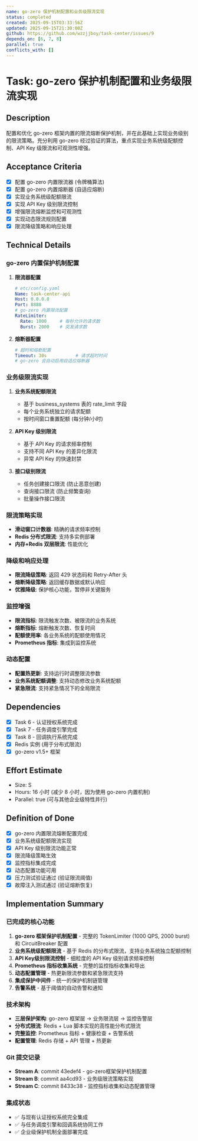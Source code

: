 ```yaml
---
name: go-zero 保护机制配置和业务级限流实现
status: completed
created: 2025-09-15T03:33:56Z
updated: 2025-09-15T21:30:00Z
github: https://github.com/wzzjjboy/task-center/issues/9
depends_on: [6, 7, 8]
parallel: true
conflicts_with: []
---
```


# Task: go-zero 保护机制配置和业务级限流实现

## Description
配置和优化 go-zero 框架内置的限流熔断保护机制，并在此基础上实现业务级别的限流策略。充分利用 go-zero 经过验证的算法，重点实现业务系统级配额控制、API Key 级限流和可观测性增强。

## Acceptance Criteria
- [x] 配置 go-zero 内置限流器 (令牌桶算法)
- [x] 配置 go-zero 内置熔断器 (自适应熔断)
- [x] 实现业务系统级配额限流
- [x] 实现 API Key 级别限流控制
- [x] 增强限流熔断监控和可观测性
- [x] 实现动态限流规则配置
- [x] 限流降级策略和响应处理

## Technical Details
### go-zero 内置保护机制配置
1. **限流器配置**
   ```yaml
   # etc/config.yaml
   Name: task-center-api
   Host: 0.0.0.0
   Port: 8888
   # go-zero 内置限流配置
   RateLimiter:
     Rate: 1000     # 每秒允许的请求数
     Burst: 2000    # 突发请求数
   ```

2. **熔断器配置**
   ```yaml
   # 超时和熔断配置
   Timeout: 30s           # 请求超时时间
   # go-zero 会自动启用自适应熔断器
   ```

### 业务级限流实现
1. **业务系统配额限流**
   - 基于 business_systems 表的 rate_limit 字段
   - 每个业务系统独立的请求配额
   - 按时间窗口重置配额 (每分钟/小时)

2. **API Key 级别限流**
   - 基于 API Key 的请求频率控制
   - 支持不同 API Key 的差异化限流
   - 异常 API Key 的快速封禁

3. **接口级别限流**
   - 任务创建接口限流 (防止恶意创建)
   - 查询接口限流 (防止频繁查询)
   - 批量操作接口限流

### 限流策略实现
- **滑动窗口计数器**: 精确的请求频率控制
- **Redis 分布式限流**: 支持多实例部署
- **内存+Redis 双层限流**: 性能优化

### 降级和响应处理
- **限流降级策略**: 返回 429 状态码和 Retry-After 头
- **熔断降级策略**: 返回缓存数据或默认响应
- **优雅降级**: 保护核心功能，暂停非关键服务

### 监控增强
- **限流指标**: 限流触发次数、被限流的业务系统
- **熔断指标**: 熔断触发次数、恢复时间
- **配额使用率**: 各业务系统的配额使用情况
- **Prometheus 指标**: 集成到监控系统

### 动态配置
- **配置热更新**: 支持运行时调整限流参数
- **业务系统配额调整**: 支持动态修改业务系统配额
- **紧急限流**: 支持紧急情况下的全局限流

## Dependencies
- [x] Task 6 - 认证授权系统完成
- [x] Task 7 - 任务调度引擎完成
- [x] Task 8 - 回调执行系统完成
- [x] Redis 实例 (用于分布式限流)
- [x] go-zero v1.5+ 框架

## Effort Estimate
- Size: S
- Hours: 16 小时 (减少 8 小时，因为使用 go-zero 内置机制)
- Parallel: true (可与其他企业级特性并行)

## Definition of Done
- [x] go-zero 内置限流熔断配置完成
- [x] 业务系统级配额限流实现
- [x] API Key 级别限流功能正常
- [x] 限流降级策略生效
- [x] 监控指标集成完成
- [x] 动态配置功能可用
- [x] 压力测试验证通过 (验证限流阈值)
- [x] 故障注入测试通过 (验证熔断恢复)

## Implementation Summary

### 已完成的核心功能
1. **go-zero 框架保护机制配置** - 完整的 TokenLimiter (1000 QPS, 2000 burst) 和 CircuitBreaker 配置
2. **业务系统级配额限流** - 基于 Redis 的分布式限流，支持业务系统独立配额控制
3. **API Key级别限流控制** - 细粒度的 API Key 级别请求频率控制
4. **Prometheus 指标收集系统** - 完整的监控指标收集和导出
5. **动态配置管理** - 热更新限流参数和紧急限流支持
6. **集成保护中间件** - 统一的保护机制链管理
7. **告警系统** - 基于阈值的自动告警和通知

### 技术架构
- **三层保护架构**: go-zero 框架层 → 业务限流层 → 监控告警层
- **分布式限流**: Redis + Lua 脚本实现的高性能分布式限流
- **完整监控**: Prometheus 指标 + 健康检查 + 告警系统
- **配置管理**: Redis 存储 + API 管理 + 热更新

### Git 提交记录
- **Stream A**: commit 43edef4 - go-zero框架保护机制配置
- **Stream B**: commit aa4cd93 - 业务级限流策略实现
- **Stream C**: commit 8433c38 - 监控指标收集和动态配置管理

### 集成状态
- ✅ 与现有认证授权系统完全集成
- ✅ 与任务调度引擎和回调系统协同工作
- ✅ 企业级保护机制全面部署完成
